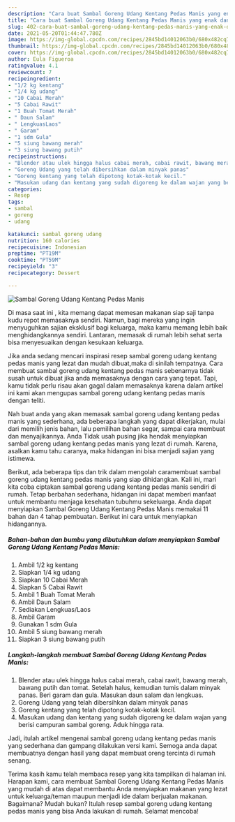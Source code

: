 ```yaml
---
description: "Cara buat Sambal Goreng Udang Kentang Pedas Manis yang enak dan Mudah Dibuat"
title: "Cara buat Sambal Goreng Udang Kentang Pedas Manis yang enak dan Mudah Dibuat"
slug: 402-cara-buat-sambal-goreng-udang-kentang-pedas-manis-yang-enak-dan-mudah-dibuat
date: 2021-05-20T01:44:47.780Z
image: https://img-global.cpcdn.com/recipes/2845bd14012063b0/680x482cq70/sambal-goreng-udang-kentang-pedas-manis-foto-resep-utama.jpg
thumbnail: https://img-global.cpcdn.com/recipes/2845bd14012063b0/680x482cq70/sambal-goreng-udang-kentang-pedas-manis-foto-resep-utama.jpg
cover: https://img-global.cpcdn.com/recipes/2845bd14012063b0/680x482cq70/sambal-goreng-udang-kentang-pedas-manis-foto-resep-utama.jpg
author: Eula Figueroa
ratingvalue: 4.1
reviewcount: 7
recipeingredient:
- "1/2 kg kentang"
- "1/4 kg udang"
- "10 Cabai Merah"
- "5 Cabai Rawit"
- "1 Buah Tomat Merah"
- " Daun Salam"
- " LengkuasLaos"
- " Garam"
- "1 sdm Gula"
- "5 siung bawang merah"
- "3 siung bawang putih"
recipeinstructions:
- "Blender atau ulek hingga halus cabai merah, cabai rawit, bawang merah, bawang putih dan tomat. Setelah halus, kemudian tumis dalam minyak panas. Beri garam dan gula. Masukan daun salam dan lengkuas."
- "Goreng Udang yang telah dibersihkan dalam minyak panas"
- "Goreng kentang yang telah dipotong kotak-kotak kecil."
- "Masukan udang dan kentang yang sudah digoreng ke dalam wajan yang berisi campuran sambal goreng. Aduk hingga rata."
categories:
- Resep
tags:
- sambal
- goreng
- udang

katakunci: sambal goreng udang 
nutrition: 160 calories
recipecuisine: Indonesian
preptime: "PT19M"
cooktime: "PT59M"
recipeyield: "3"
recipecategory: Dessert

---
```



![Sambal Goreng Udang Kentang Pedas Manis](https://img-global.cpcdn.com/recipes/2845bd14012063b0/680x482cq70/sambal-goreng-udang-kentang-pedas-manis-foto-resep-utama.jpg)

Di masa  saat ini , kita memang dapat memesan makanan siap saji tanpa kudu repot memasaknya sendiri. Namun, bagi mereka yang ingin menyuguhkan sajian eksklusif bagi keluarga, maka kamu memang lebih baik menghidangkannya sendiri. Lantaran, memasak di rumah lebih sehat serta bisa menyesuaikan dengan kesukaan keluarga.

Jika anda sedang mencari inspirasi resep sambal goreng udang kentang pedas manis yang lezat dan mudah dibuat,maka di sinilah tempatnya. Cara membuat sambal goreng udang kentang pedas manis  sebenarnya tidak susah untuk dibuat jika anda memasaknya dengan cara yang tepat. Tapi, kamu tidak perlu risau akan gagal dalam memasaknya 
karena dalam artikel ini kami akan mengupas sambal goreng udang kentang pedas manis dengan teliti.  



Nah buat anda yang akan memasak sambal goreng udang kentang pedas manis yang sederhana, ada beberapa langkah yang dapat dikerjakan, mulai dari memilih jenis bahan, lalu pemilihan bahan segar, sampai cara membuat dan menyajikannya. Anda Tidak usah pusing jika hendak menyiapkan sambal goreng udang kentang pedas manis yang lezat di rumah. Karena, asalkan kamu  tahu caranya, maka hidangan ini bisa menjadi sajian yang istimewa.

Berikut, ada beberapa tips dan trik dalam mengolah caramembuat sambal goreng udang kentang pedas manis yang siap dihidangkan. Kali ini, mari kita coba ciptakan sambal goreng udang kentang pedas manis sendiri di rumah. Tetap berbahan sederhana, hidangan ini dapat memberi manfaat untuk membantu menjaga kesehatan tubuhmu sekeluarga. Anda dapat menyiapkan Sambal Goreng Udang Kentang Pedas Manis memakai 11 bahan dan 4 tahap pembuatan. Berikut ini cara untuk menyiapkan hidangannya.

<!--inarticleads1-->

##### Bahan-bahan dan bumbu yang dibutuhkan dalam menyiapkan Sambal Goreng Udang Kentang Pedas Manis:

1. Ambil 1/2 kg kentang
1. Siapkan 1/4 kg udang
1. Siapkan 10 Cabai Merah
1. Siapkan 5 Cabai Rawit
1. Ambil 1 Buah Tomat Merah
1. Ambil  Daun Salam
1. Sediakan  Lengkuas/Laos
1. Ambil  Garam
1. Gunakan 1 sdm Gula
1. Ambil 5 siung bawang merah
1. Siapkan 3 siung bawang putih




<!--inarticleads2-->

##### Langkah-langkah membuat Sambal Goreng Udang Kentang Pedas Manis:

1. Blender atau ulek hingga halus cabai merah, cabai rawit, bawang merah, bawang putih dan tomat. Setelah halus, kemudian tumis dalam minyak panas. Beri garam dan gula. Masukan daun salam dan lengkuas.
1. Goreng Udang yang telah dibersihkan dalam minyak panas
1. Goreng kentang yang telah dipotong kotak-kotak kecil.
1. Masukan udang dan kentang yang sudah digoreng ke dalam wajan yang berisi campuran sambal goreng. Aduk hingga rata.




Jadi, itulah artikel mengenai  sambal goreng udang kentang pedas manis  yang sederhana dan gampang dilakukan versi kami. Semoga anda dapat membuatnya dengan hasil yang dapat membuat oreng tercinta di rumah senang. 

Terima kasih kamu telah membaca resep yang kita tampilkan di halaman ini. Harapan kami, cara membuat  Sambal Goreng Udang Kentang Pedas Manis yang mudah di atas dapat membantu Anda menyiapkan makanan yang lezat untuk keluarga/teman maupun menjadi ide dalam berjualan makanan. Bagaimana? Mudah bukan? Itulah resep sambal goreng udang kentang pedas manis yang bisa Anda lakukan di rumah. Selamat mencoba!

